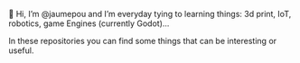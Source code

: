 👋 Hi, I’m @jaumepou and I’m everyday tying to learning things: 3d print, IoT, robotics, game Engines (currently Godot)...

In these repositories you can find some things that can be interesting or useful.

<!---
jaumepou/jaumepou is a ✨ special ✨ repository because its `README.md` (this file) appears on your GitHub profile.
You can click the Preview link to take a look at your changes.
--->
